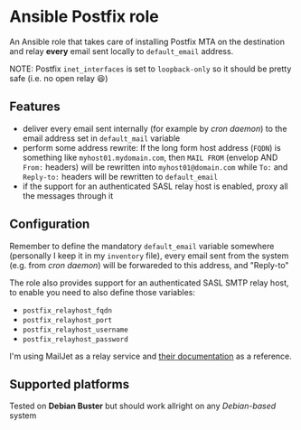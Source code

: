 # Ansible Postfix role

An Ansible role that takes care of installing Postfix MTA on the destination and relay **every** email sent locally to `default_email` address.

NOTE: Postfix `inet_interfaces` is set to `loopback-only` so it should be pretty safe (i.e. no open relay 😆)

## Features

- deliver every email sent internally (for example by *cron daemon*) to the email address set in `default_mail` variable
- perform some address rewrite: If the long form host address (`FQDN`) is something like `myhost01.mydomain.com`, then `MAIL FROM` (envelop AND `From:` headers) will be rewritten into `myhost01@domain.com` while `To:` and `Reply-to:` headers will be rewritten to `default_email`
- if the support for an authenticated SASL relay host is enabled, proxy all the messages through it

## Configuration

Remember to define the mandatory `default_email` variable somewhere (personally I keep it in my `inventory` file), every email sent from the system (e.g. from *cron daemon*) will be forwareded to this address, and "Reply-to"

The role also provides support for an authenticated SASL SMTP relay host, to enable you need to also define those variables:

- `postfix_relayhost_fqdn`
- `postfix_relayhost_port`
- `postfix_relayhost_username`
- `postfix_relayhost_password`

I'm using MailJet as a relay service and [their documentation][mailjet-docs] as a reference.

## Supported platforms

Tested on **Debian Buster** but should work allright on any *Debian-based* system

[mailjet-docs]: <https://dev.mailjet.com/smtp-relay/configuration/#postfix-installation>
